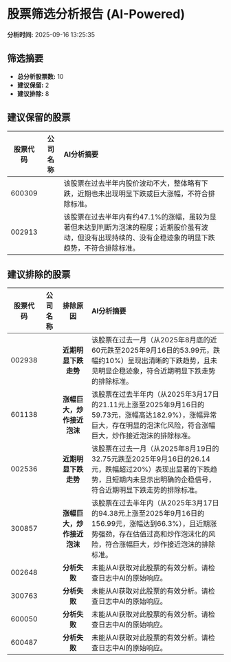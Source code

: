 # 股票筛选分析报告 (AI-Powered)

**分析时间:** 2025-09-16 13:25:35

## 筛选摘要

- **总分析股票数:** 10
- **建议保留:** 2
- **建议排除:** 8

## 建议保留的股票

| 股票代码 | 公司名称 | AI分析摘要 |
|:---:|:---:|:---|
| 600309 |  | 该股票在过去半年内股价波动不大，整体略有下跌，近期也未出现明显下跌或巨大涨幅，不符合排除标准。 |
| 002913 |  | 该股票在过去半年内有约47.1%的涨幅，虽较为显著但未达到判断为泡沫的程度；近期股价虽有波动，但没有出现持续的、没有企稳迹象的明显下跌趋势，不符合排除标准。 |

## 建议排除的股票

| 股票代码 | 公司名称 | 排除原因 | AI分析摘要 |
|:---:|:---:|:---:|:---|
| 002938 |  | **近期明显下跌走势** | 该股票在过去一月（从2025年8月底的近60元跌至2025年9月16日的53.99元，跌幅约10%）呈现出清晰的下跌趋势，且未见明显企稳迹象，符合近期明显下跌走势的排除标准。 |
| 601138 |  | **涨幅巨大，炒作接近泡沫** | 该股票在过去半年内（从2025年3月17日的21.11元上涨至2025年9月16日的59.73元，涨幅高达182.9%），涨幅异常巨大，存在明显的泡沫化风险，符合涨幅巨大，炒作接近泡沫的排除标准。 |
| 002536 |  | **近期明显下跌走势** | 该股票在过去一月（从2025年8月19日的32.75元跌至2025年9月16日的26.14元，跌幅超过20%）表现出显著的下跌趋势，且短期内未显示出明确的企稳信号，符合近期明显下跌走势的排除标准。 |
| 300857 |  | **涨幅巨大，炒作接近泡沫** | 该股票在过去半年内（从2025年3月17日的94.38元上涨至2025年9月16日的156.99元，涨幅达到66.3%），且近期涨势强劲，存在估值过高和炒作泡沫化的风险，符合涨幅巨大，炒作接近泡沫的排除标准。 |
| 002648 |  | **分析失败** | 未能从AI获取对此股票的有效分析。请检查日志中AI的原始响应。 |
| 300763 |  | **分析失败** | 未能从AI获取对此股票的有效分析。请检查日志中AI的原始响应。 |
| 600050 |  | **分析失败** | 未能从AI获取对此股票的有效分析。请检查日志中AI的原始响应。 |
| 600487 |  | **分析失败** | 未能从AI获取对此股票的有效分析。请检查日志中AI的原始响应。 |

